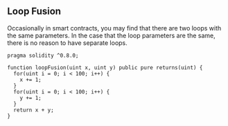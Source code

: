 ## Loop Fusion

Occasionally in smart contracts, you may find that there are two loops with the same parameters. In the case that the loop parameters are the same, there is no reason to have separate loops.

```
pragma solidity ^0.8.0;

function loopFusion(uint x, uint y) public pure returns(uint) {
  for(uint i = 0; i < 100; i++) {
    x += 1;
  }
  for(uint i = 0; i < 100; i++) {
    y += 1;
  }
  return x + y;
}
```

